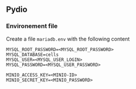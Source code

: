 ## Pydio

### Environement file
Create a file `mariadb.env` with the following content
```
MYSQL_ROOT_PASSWORD=<MYSQL_ROOT_PASSWORD>
MYSQL_DATABASE=cells
MYSQL_USER=<MYSQL_USER_LOGIN>
MYSQL_PASSWORD=<MYSQL_USER_PASSWORD>

MINIO_ACCESS_KEY=<MINIO-ID>
MINIO_SECRET_KEY=<MINIO_PASSWORD>
```
